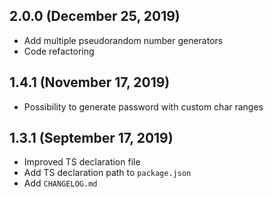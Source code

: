 ## 2.0.0 (December 25, 2019)

* Add multiple pseudorandom number generators
* Code refactoring

## 1.4.1 (November 17, 2019)

* Possibility to generate password with custom char ranges

## 1.3.1 (September 17, 2019)

* Improved TS declaration file
* Add TS declaration path to `package.json`
* Add `CHANGELOG.md`